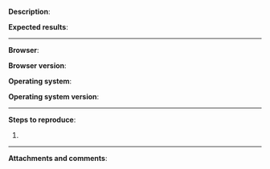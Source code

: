 [//]: # (Attention! These weird-looking lines are comments and will not show up in the rendered text! They are a guide for you.)

[//]: # (Description: be clear and concise to describe the defect.)

**Description**:

[//]: # (Expected results: briefly explain what you expected and how the defect diverged from that expectation.)

**Expected results**:

***

[//]: # (Platform details: the names and versions of your browser, OS, etc.)

**Browser**:

**Browser version**:

**Operating system**:

**Operating system version**:

***

[//]: # (Steps to reproduce: a step-by-step account of exactly what you did to find the defect.)

**Steps to reproduce**:

1.

***

[//]: # (Attachments and comments: any screenshots, videos, etc. of the defect or related to it, as well as additional comments about the bug.)

**Attachments and comments**: 
